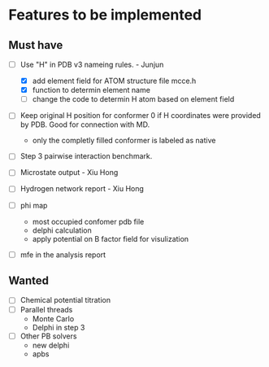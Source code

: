 # Features to be implemented

## Must have

* [ ] Use "H" in PDB v3 nameing rules. - Junjun
   * [x] add element field for ATOM structure file mcce.h
   * [x] function to determin element name
   * [ ] change the code to determin H atom based on element field
* [ ] Keep original H position for conformer 0 if H coordinates were provided by PDB. Good for connection with MD.
   * only the completly filled conformer is labeled as native
* [ ] Step 3 pairwise interaction benchmark.
* [ ] Microstate output - Xiu Hong
* [ ] Hydrogen network report - Xiu Hong
* [ ] phi map
   * most occupied confomer pdb file
   * delphi calculation
   * apply potential on B factor field for visulization
* [ ] mfe in the analysis report

   
## Wanted
 * [ ] Chemical potential titration
 * [ ] Parallel threads
    * Monte Carlo
    * Delphi in step 3
 * [ ] Other PB solvers
    * new delphi
    * apbs
  

